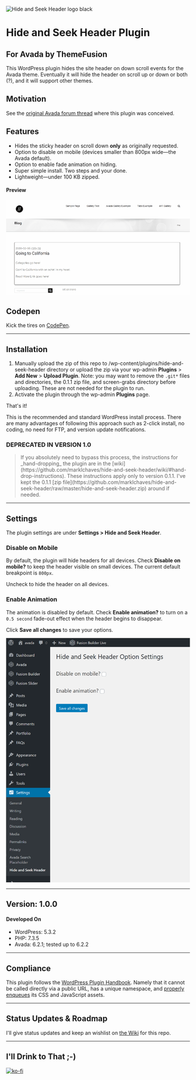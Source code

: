 ![Hide and Seek Header logo black]( https://marklchaves.files.wordpress.com/2020/03/hide-and-seek-header-logo-black-1280w.png)

# Hide and Seek Header Plugin

## For Avada by ThemeFusion

This WordPress plugin hides the site header on down scroll events for the Avada theme. Eventually it will hide the header on scroll up or down or both (?), and it will support other themes.

## Motivation

See the [original Avada forum thread](https://theme-fusion.com/forums/topic/avada-sticky-header-on-scroll-up-only/) where this plugin was conceived.

## Features

- Hides the sticky header on scroll down **only** as originally requested.
- Option to disable on mobile (devices smaller than 800px wide&mdash;the Avada default).
- Option to enable fade animation on hiding.
- Super simple install. Two steps and your done.
- Lightweight&mdash;under 100 KB zipped.

#### Preview

![Plugin Preview GIF](screen-grabs/hide-and-seek-header-demo.gif)

## Codepen

Kick the tires on [CodePen](https://codepen.io/marklchaves/pen/RwNOVzQ).

---

## Installation

1. Manually upload the zip of this repo to /wp-content/plugins/hide-and-seek-header directory or upload the zip via your wp-admin **Plugins** > **Add New** > **Upload Plugin**. Note: you may want to remove the `.git*` files and directories, the 0.1.1 zip file, and screen-grabs directory before uploading. These are not needed for the plugin to run.
2. Activate the plugin through the wp-admin **Plugins** page.

That's it!

This is the recommended and standard WordPress install process. There are many advantages of following this approach such as 2-click install, no coding, no need for FTP, and version update notifications. 

### DEPRECATED IN VERSION 1.0 

<blockquote>
If you absolutely need to bypass this process, the instructions for _hand-dropping_ the plugin are in the [wiki](https://github.com/marklchaves/hide-and-seek-header/wiki/#hand-drop-instructions). These instructions apply only to version 0.1.1. I've kept the 0.1.1 [zip file](https://github.com/marklchaves/hide-and-seek-header/raw/master/hide-and-seek-header.zip) around if needed.
</blockquote>

---

## Settings

The plugin settings are under **Settings > Hide and Seek Header**.

### Disable on Mobile

By default, the plugin will hide headers for all devices. Check **Disable on mobile?** to keep the header visible on small devices. The current default breakpoint is `800px`. 

Uncheck to hide the header on all devices.

### Enable Animation

The animation is disabled by default. Check **Enable animation?** to turn on a `0.5 second` fade-out effect when the header begins to disappear.

Click **Save all changes** to save your options.

![Settings Page](screen-grabs/hide-and-seek-header-setting-screen-grab.png)

---

## Version: 1.0.0

#### Developed On

- WordPress: 5.3.2
- PHP: 7.3.5
- Avada: 6.2.1; tested up to 6.2.2

---

## Compliance

This plugin follows the [WordPress Plugin Handbook](https://developer.wordpress.org/plugins/). Namely that it cannot be called directly via a public URL, has a unique namespace, and [properly enqueues](https://developer.wordpress.org/plugins/javascript/enqueuing/) its CSS and JavaScript assets.

---

## Status Updates &amp; Roadmap

I'll give status updates and keep an wishlist on [the Wiki](https://github.com/marklchaves/hide-and-seek-header/wiki) for this repo.

---

## I'll Drink to That ;-)

[![ko-fi](https://www.ko-fi.com/img/githubbutton_sm.svg)](https://ko-fi.com/D1D7YARD)
